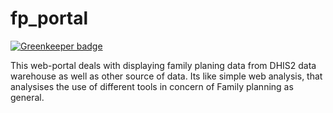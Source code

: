 # fp_portal

[![Greenkeeper badge](https://badges.greenkeeper.io/interactive-apps/hmisportal.svg)](https://greenkeeper.io/)

This web-portal deals with displaying family planing data from DHIS2 data warehouse as well as other source of data.
Its like simple web analysis, that analysises the use of different tools in concern of Family planning as general.
